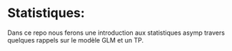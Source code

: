 # Statistiques:
Dans ce repo nous ferons une introduction aux statistiques asymp travers quelques rappels sur le modèle GLM et un TP.

